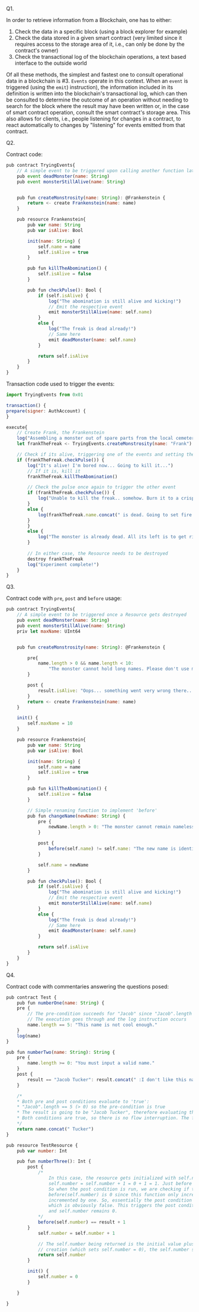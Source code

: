 Q1. 

In order to retrieve information from a Blockchain, one has to either:
1. Check the data in a specific block (using a block explorer for example)
2. Check the data stored in a given smart contract (very limited since it requires access to the storage area of it, i.e., can only be done by the contract's owner)
3. Check the transactional log of the blockchain operations, a text based interface to the outside world

Of all these methods, the simplest and fastest one to consult operational data in a blockchain is #3. <code>Events</code> operate in this context. When an <code>event</code> is triggered (using the <code>emit</code>) instruction), the information included in its definition is written into the blockchain's transactional log, which can then be consulted to determine the outcome of an operation without needing to search for the block where the result may have been written or, in the case of smart contract operation, consult the smart contract's storage area. This also allows for clients, i.e., people listening for changes in a contract, to react automatically to changes by "listening" for events emitted from that contract.


Q2.

Contract code:

```javascript
pub contract TryingEvents{
	// A simple event to be triggered upon calling another function later on
	pub event deadMonster(name: String)
	pub event monsterStillAlive(name: String)


	pub fun createMonstrosity(name: String): @Frankenstein {
		return <- create Frankenstein(name: name)
	}

	pub resource Frankenstein{
		pub var name: String
		pub var isAlive: Bool

		init(name: String) {
			self.name = name
			self.isAlive = true
		}

		pub fun killTheAbomination() {
			self.isAlive = false
		}

		pub fun checkPulse(): Bool {
			if (self.isAlive) {
				log("The abomination is still alive and kicking!")
				// Emit the respective event
				emit monsterStillAlive(name: self.name)
			}
			else {
				log("The freak is dead already!")
				// Same here
				emit deadMonster(name: self.name)
			}

			return self.isAlive
		}
	}
}
```

Transaction code used to trigger the events:

```javascript
import TryingEvents from 0x01

transaction() {
prepare(signer: AuthAccount) {
}

execute{
	// Create Frank, the Frankenstein
	log("Assembling a monster out of spare parts from the local cemetery...")
	let frankTheFreak <- TryingEvents.createMonstrosity(name: "Frank")

	// Check if its alive, triggering one of the events and setting the internal boolean to a different value to trigger the next event
	if (frankTheFreak.checkPulse()) {
		log("It's alive! I'm bored now... Going to kill it...")
		// If it is, kill it
		frankTheFreak.killTheAbomination()

		// Check the pulse once again to trigger the other event
		if (frankTheFreak.checkPulse()) {
			log("Unable to kill the freak.. somehow. Burn it to a crisp then!")
		}
		else {
			log(frankTheFreak.name.concat(" is dead. Going to set fire to the corpse..."))
		}
		}
		else {
			log("The monster is already dead. All its left is to get rid of the cadaver...")
		}
		
		// In either case, the Resource needs to be destroyed
		destroy frankTheFreak
		log("Experiment complete!")
	}
}
```


Q3.

Contract code with <code>pre</code>, <code>post</code> and <code>before</code> usage:

```javascript
pub contract TryingEvents{
	// A simple event to be triggered once a Resource gets destroyed
	pub event deadMonster(name: String)
	pub event monsterStillAlive(name: String)
	priv let maxName: UInt64


	pub fun createMonstrosity(name: String): @Frankenstein {

		pre{
			name.length > 0 && name.length < 10: 
				"The monster cannot hold long names. Please don't use more than ".concat(self.maxName.toString()).concat(" characters")
		}

		post {
			result.isAlive: "Oops... something went very wrong there... the monster did not survive the operation..."
		}
		return <- create Frankenstein(name: name)
	}

	init() {
		self.maxName = 10
	}

	pub resource Frankenstein{
		pub var name: String
		pub var isAlive: Bool

		init(name: String) {
			self.name = name
			self.isAlive = true
		}

		pub fun killTheAbomination() {
			self.isAlive = false
		}

		// Simple renaming function to implement 'before'
		pub fun changeName(newName: String) {
			pre {
				newName.length > 0: "The monster cannot remain nameless!"
			}

			post {
				before(self.name) != self.name: "The new name is identical to the previous one! The monster is getting confused..."
			}

			self.name = newName
		}

		pub fun checkPulse(): Bool {
			if (self.isAlive) {
				log("The abomination is still alive and kicking!")
				// Emit the respective event
				emit monsterStillAlive(name: self.name)
			}
			else {
				log("The freak is dead already!")
				// Same here
				emit deadMonster(name: self.name)
			}

			return self.isAlive
		}
	}
}
```

Q4.

Contract code with commentaries answering the questions posed:

```javascript
pub contract Test {
	pub fun numberOne(name: String) {
	pre {
		// The pre-condition succeeds for "Jacob" since "Jacob".length == 5, therefore the pre-condition evaluates to 'true'.
		// The execution goes through and the log instruction occurs
		name.length == 5: "This name is not cool enough."
	}
	log(name)
}

pub fun numberTwo(name: String): String {
	pre {
		name.length >= 0: "You must input a valid name."
	}
	post {
		result == "Jacob Tucker": result.concat(" :I don't like this name at all")
	}

	/* 
	* Both pre and post conditions evaluate to 'true':
	* "Jacob".length == 5 (> 0) so the pre-condition is true
	* The result is going to be "Jacob Tucker", therefore evaluating the post condition to true also.
	* Both conditions are true, so there is no flow interruption. The function returns "Jacob Tucker" back  
	*/
	return name.concat(" Tucker")
}

pub resource TestResource {
	pub var number: Int

	pub fun numberThree(): Int {
		post {
			/*
				In this case, the resource gets initialized with self.number = 0. When this function runs, we first increment and set the self.number, i.e.,
				self.number = self.number + 1 = 0 + 1 = 1. Just before running the post condition, we have self.number = 1, which is also the "result". 
				So when the post condition is run, we are checking if the number BEFORE the function was run is equal to the current result plus 1. 
				before(self.number) is 0 since this function only increments it by 1. "result" on the other hand is 1, which is the initial number already
				incremented by one. So, essentially the post condition is evaluating if 0 (before(self.number)) equals to 1 (result) + 1, i.e., if 0 == 2, 
				which is obviously false. This triggers the post condition and the results from numberThree are reverted. Nothing gets logger nor returned 
				and self.number remains 0.
			*/
			before(self.number) == result + 1
		}
			self.number = self.number + 1

			// The self.number being returned is the initial value plus 1. Assuming a single execution right after the resource
			// creation (which sets self.number = 0), the self.number should be 1 after this run.
			return self.number
		}

		init() {
			self.number = 0
		}

	}

}
```